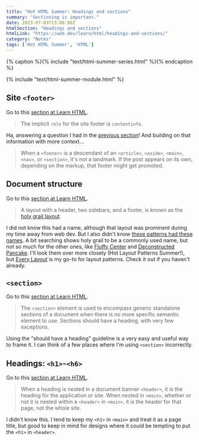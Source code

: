 ```yaml
---
title: "Hot HTML Summer: Headings and sections"
summary: "Sectioning is important."
date: 2023-07-03T13:00:00Z
htmlSection: "Headings and sections"
htmlLink: "https://web.dev/learn/html/headings-and-sections/"
category: "Notes"
tags: ['Hot HTML Summer', 'HTML']
---
```

{% caption %}{% include "text/html-summer-series.html" %}{% endcaption %}

{% include "text/html-summer-module.html" %}

## Site `<footer>`

Go to this [section at Learn HTML](https://web.dev/learn/html/headings-and-sections/#site_header).

> The implicit `role` for the site footer is `contentinfo`.

Ha, answering a question I had in the [previous section](/notes/hot-html-summer-semantic-htmlml/)! And building on that information with more context...

> When a `<footer>` is a descendant of an `<article>`, `<aside>`, `<main>`, `<nav>`, or `<section>`, it's not a landmark. If the post appears on its own, depending on the markup, that footer might get promoted.

## Document structure 

Go to this [section at Learn HTML](https://web.dev/learn/html/headings-and-sections/#document_structure).

> A layout with a header, two sidebars, and a footer, is known as the [holy grail layout](https://web.dev/patterns/layout/holy-grail/). 

I did not know this had a name, although that layout was prominent during my time away from web dev. But I also didn't know [these patterns had these names](https://web.dev/patterns/layout/). A bit searching shows holy grail to be a commonly used name, but not so much for the other ones, like [Fluffy Center](https://web.dev/patterns/layout/fluffy-center/) and [Deconstructed Pancake](https://web.dev/patterns/layout/deconstructed-pancake/). I'll look them over more closely (Hot Layout Patterns Summer!), but [Every Layout](https://every-layout.dev/) is my go-to for layout patterns. Check it out if you haven't already.

## `<section>`

Go to this [section at Learn HTML](https://web.dev/learn/html/headings-and-sections/#section).

> The `<section>` element is used to encompass generic standalone sections of a document when there is no more specific semantic element to use. Sections should have a heading, with very few exceptions.

Using the "should have a heading" guideline is a very easy and useful way to frame it. I can think of a few places where I'm using `<section>` incorrectly. 

## Headings: `<h1>`-`<h6>`

Go to this [section at Learn HTML](https://web.dev/learn/html/headings-and-sections/#headings_h1-h6).

> When a heading is nested in a document banner `<header>`, it is the heading for the application or site. When nested in `<main>`, whether or not it is nested within a `<header>` in `<main>`, it is the header for that page, not the whole site.

I didn't know this. I tend to keep my `<h1>` in `<main>` and treat it as a page title, but good to keep in mind for designs where it could be tempting to put the `<h1>` in `<header>`.


